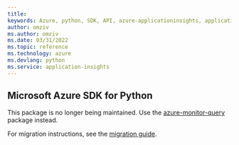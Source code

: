 ```yaml
---
title: 
keywords: Azure, python, SDK, API, azure-applicationinsights, applicationinsights
author: omziv
ms.author: omziv
ms.date: 03/31/2022
ms.topic: reference
ms.technology: azure
ms.devlang: python
ms.service: application-insights
---
```

## Microsoft Azure SDK for Python

This package is no longer being maintained. Use the [azure-monitor-query](https://pypi.org/project/azure-monitor-query/) package instead.

For migration instructions, see the [migration guide](https://aka.ms/azsdk/python/migrate/ai-to-monitor-query).
